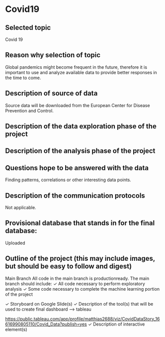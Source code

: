 # Covid19

## Selected topic
Covid 19 

## Reason why selection of topic
Global pandemics might become frequent in the future, therefore it is important to use and analyze available data to provide better responses in the time to come. 

## Description of source of data
Source data will be downloaded from the European Center for Disease Prevention and Control. 

## Description of the data exploration phase of the project

## Description of the analysis phase of the project

## Questions hope to be answered with the data
Finding patterns, correlations or other interesting data points. 

## Description of the communication protocols
Not applicable.

## Provisional database that stands in for the final database: 
Uploaded

## Outline of the project (this may include images, but should be easy to follow and digest)

Main Branch
All code in the main branch is productionready. The main branch should include:
✓ All code necessary to perform exploratory analysis
✓ Some code necessary to complete the machine learning portion of the project

✓ Storyboard on Google Slide(s)
✓ Description of the tool(s) that will be used to create final dashboard --> tableau

https://public.tableau.com/app/profile/matthias2688/viz/CovidDataStory_16616990805110/Covid_Data?publish=yes
✓ Description of interactive element(s)
